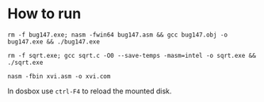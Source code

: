 # How to run

```
rm -f bug147.exe; nasm -fwin64 bug147.asm && gcc bug147.obj -o bug147.exe && ./bug147.exe

rm -f sqrt.exe; gcc sqrt.c -O0 --save-temps -masm=intel -o sqrt.exe && ./sqrt.exe

nasm -fbin xvi.asm -o xvi.com 
```

In dosbox use `ctrl-F4` to reload the mounted disk.
